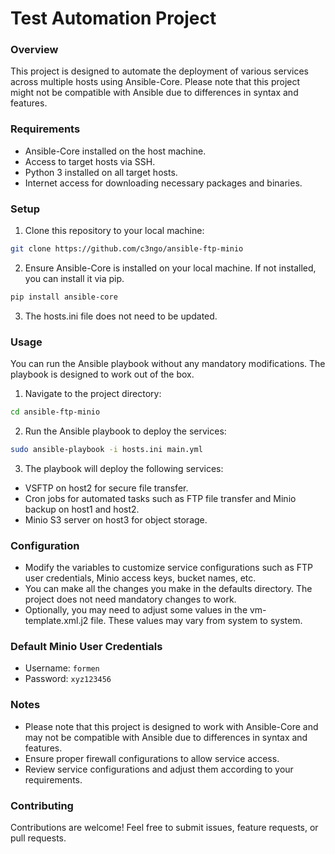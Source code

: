 # Test Automation Project

### Overview

This project is designed to automate the deployment of various services across multiple hosts using Ansible-Core. Please note that this project might not be compatible with Ansible due to differences in syntax and features.

### Requirements

- Ansible-Core installed on the host machine.
- Access to target hosts via SSH.
- Python 3 installed on all target hosts.
- Internet access for downloading necessary packages and binaries.

### Setup

1. Clone this repository to your local machine:

```bash
git clone https://github.com/c3ngo/ansible-ftp-minio
```

2. Ensure Ansible-Core is installed on your local machine. If not installed, you can install it via pip.

```bash
pip install ansible-core
```

3. The hosts.ini file does not need to be updated.


### Usage

You can run the Ansible playbook without any mandatory modifications. The playbook is designed to work out of the box.

1. Navigate to the project directory:

```bash
cd ansible-ftp-minio
```

2. Run the Ansible playbook to deploy the services:

```bash
sudo ansible-playbook -i hosts.ini main.yml
```

3. The playbook will deploy the following services:
  - VSFTP on host2 for secure file transfer.
  - Cron jobs for automated tasks such as FTP file transfer and Minio backup on host1 and host2.
  - Minio S3 server on host3 for object storage.

### Configuration

- Modify the variables to customize service configurations such as FTP user credentials, Minio access keys, bucket names, etc.
- You can make all the changes you make in the defaults directory. The project does not need mandatory changes to work.
- Optionally, you may need to adjust some values in the vm-template.xml.j2 file. These values may vary from system to system.

### Default Minio User Credentials

- Username: `formen`
- Password: `xyz123456`

### Notes

- Please note that this project is designed to work with Ansible-Core and may not be compatible with Ansible due to differences in syntax and features.
- Ensure proper firewall configurations to allow service access.
- Review service configurations and adjust them according to your requirements.

### Contributing

Contributions are welcome! Feel free to submit issues, feature requests, or pull requests.
